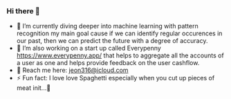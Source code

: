 ### Hi there 👋

- 🔭 I’m currently diving deeper into machine learning with pattern recognition my main goal cause if we can identify regular occurences in our past, then we can predict the future with a degree of accuracy.
- 👯 I’m also working on a start up called Everypenny https://www.everypenny.app/ that helps to aggregate all the accounts of a user as one and helps provide feedback on the user cashflow.
- 💬 Reach me here: jeon316@icloud.com
- ⚡ Fun fact: I love love Spaghetti especially when you cut up pieces of meat init...🤪
